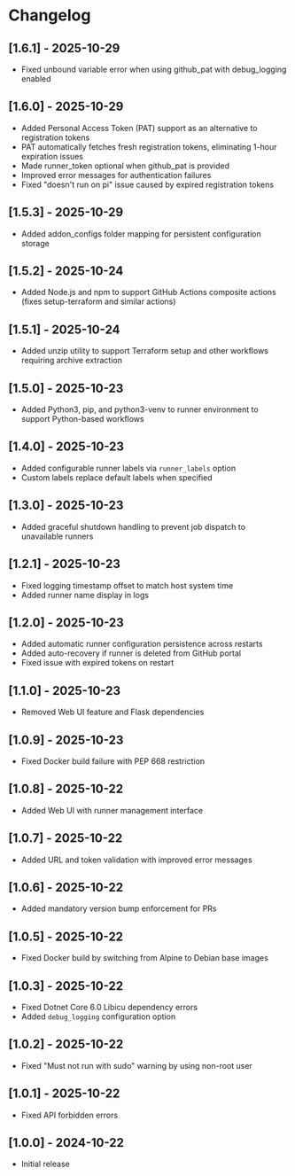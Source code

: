 # Changelog

## [1.6.1] - 2025-10-29
- Fixed unbound variable error when using github_pat with debug_logging enabled

## [1.6.0] - 2025-10-29
- Added Personal Access Token (PAT) support as an alternative to registration tokens
- PAT automatically fetches fresh registration tokens, eliminating 1-hour expiration issues
- Made runner_token optional when github_pat is provided
- Improved error messages for authentication failures
- Fixed "doesn't run on pi" issue caused by expired registration tokens

## [1.5.3] - 2025-10-29
- Added addon_configs folder mapping for persistent configuration storage

## [1.5.2] - 2025-10-24
- Added Node.js and npm to support GitHub Actions composite actions (fixes setup-terraform and similar actions)

## [1.5.1] - 2025-10-24
- Added unzip utility to support Terraform setup and other workflows requiring archive extraction

## [1.5.0] - 2025-10-23
- Added Python3, pip, and python3-venv to runner environment to support Python-based workflows

## [1.4.0] - 2025-10-23
- Added configurable runner labels via `runner_labels` option
- Custom labels replace default labels when specified

## [1.3.0] - 2025-10-23
- Added graceful shutdown handling to prevent job dispatch to unavailable runners

## [1.2.1] - 2025-10-23
- Fixed logging timestamp offset to match host system time
- Added runner name display in logs

## [1.2.0] - 2025-10-23
- Added automatic runner configuration persistence across restarts
- Added auto-recovery if runner is deleted from GitHub portal
- Fixed issue with expired tokens on restart

## [1.1.0] - 2025-10-23
- Removed Web UI feature and Flask dependencies

## [1.0.9] - 2025-10-23
- Fixed Docker build failure with PEP 668 restriction

## [1.0.8] - 2025-10-22
- Added Web UI with runner management interface

## [1.0.7] - 2025-10-22
- Added URL and token validation with improved error messages

## [1.0.6] - 2025-10-22
- Added mandatory version bump enforcement for PRs

## [1.0.5] - 2025-10-22
- Fixed Docker build by switching from Alpine to Debian base images

## [1.0.3] - 2025-10-22
- Fixed Dotnet Core 6.0 Libicu dependency errors
- Added `debug_logging` configuration option

## [1.0.2] - 2025-10-22
- Fixed "Must not run with sudo" warning by using non-root user

## [1.0.1] - 2025-10-22
- Fixed API forbidden errors

## [1.0.0] - 2024-10-22
- Initial release
